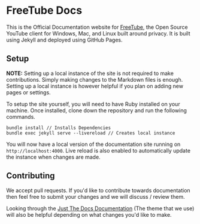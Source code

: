 # FreeTube Docs

This is the Official Documentation website for [FreeTube](https://freetubeapp.io/), the Open Source YouTube client
for Windows, Mac, and Linux built around privacy. It is built using Jekyll and deployed using GitHub Pages.

## Setup

**NOTE:** Setting up a local instance of the site is not required to make contributions. Simply making changes to the Markdown files is enough. Setting up a local instance is however helpful if you plan on adding new pages or settings.

To setup the site yourself, you will need to have Ruby installed on your machine. Once installed, clone down the repository and run the following commands.

```
bundle install // Installs Dependencies
bundle exec jekyll serve --livereload // Creates local instance
```

You will now have a local version of the documentation site running on `http://localhost:4000`. Live reload is also enabled to automatically update the instance when changes are made.

## Contributing

We accept pull requests. If you'd like to contribute towards documentation then feel free to submit your changes and we will discuss / review them.

Looking through the [Just The Docs Documentation](https://just-the-docs.github.io/just-the-docs/) (The theme that we use) will also be helpful depending on what changes you'd like to make.
